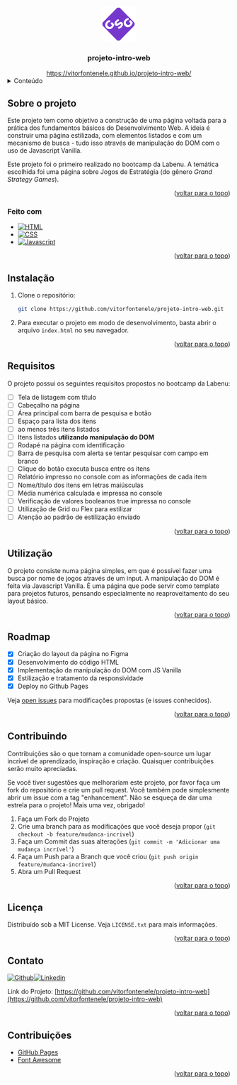 <a name="readme-top"></a>

<div align="center">
  <a href="https://github.com/vitorfontenele/projeto-intro-web">
    <img src="assets/fake-logo.svg" alt="Logo" width="80" height="80">
  </a>
  <h3 align="center">projeto-intro-web</h3>
  <a href="https://vitorfontenele.github.io/projeto-intro-web/">https://vitorfontenele.github.io/projeto-intro-web/</a>
</div>

<!-- Conteúdo -->
<details>
  <summary>Conteúdo</summary>
  <ol>
    <li>
      <a href="#sobre-o-projeto">Sobre o projeto</a>
      <ul>
        <li><a href="#feito-com">Feito com</a></li>
      </ul>
    </li>
    <li>
      <a href="#instalação">Instalação</a>
    </li>
    <li><a href="#requisitos">Requisitos</a></li>
    <li><a href="#utilização">Utilização</a></li>
    <li><a href="#roadmap">Roadmap</a></li>
    <li><a href="#contribuindo">Contribuindo</a></li>
    <li><a href="#licença">Licença</a></li>
    <li><a href="#contato">Contato</a></li>
    <li><a href="#contribuições">Contribuições</a></li>
  </ol>
</details>


<!-- SOBRE O PROJETO -->
## Sobre o projeto

Este projeto tem como objetivo a construção de uma página voltada para a prática dos fundamentos básicos do Desenvolvimento Web. A ideia é construir uma página estilizada, com elementos listados e com um mecanismo de busca - tudo isso através de manipulação do DOM com o uso de Javascript Vanilla.

Este projeto foi o primeiro realizado no bootcamp da Labenu. A temática escolhida foi uma página sobre Jogos de Estratégia (do gênero *Grand Strategy Games*).

<p align="right">(<a href="#readme-top">voltar para o topo</a>)</p>

### Feito com

* [![HTML][html-shield]][html-url]
* [![CSS][css-shield]][css-url]
* [![Javascript][javascript-shield]][javascript-url]

<p align="right">(<a href="#readme-top">voltar para o topo</a>)</p>



<!-- INSTALAÇÃO -->
## Instalação

1. Clone o repositório:
   ```sh
   git clone https://github.com/vitorfontenele/projeto-intro-web.git
   ```
2. Para executar o projeto em modo de desenvolvimento, basta abrir o arquivo `index.html` no seu navegador.

<p align="right">(<a href="#readme-top">voltar para o topo</a>)</p>

<!-- REQUISITOS-->
## Requisitos

O projeto possui os seguintes requisitos propostos no bootcamp da Labenu:

- [ ]  Tela de listagem com título
- [ ]  Cabeçalho na página
- [ ]  Área principal com barra de pesquisa e botão
- [ ]  Espaço para lista dos itens
- [ ]  ao menos três itens listados
- [ ]  Itens listados **utilizando manipulação do DOM**
- [ ]  Rodapé na página com identificação
- [ ]  Barra de pesquisa com alerta se tentar pesquisar com campo em branco
- [ ]  Clique do botão executa busca entre os itens
- [ ]  Relatório impresso no console com as informações de cada item
- [ ]  Nome/título dos itens em letras maiúsculas
- [ ]  Média numérica calculada e impressa no console
- [ ]  Verificação de valores booleanos true impressa no console
- [ ]  Utilização de Grid ou Flex para estilizar
- [ ]  Atenção ao padrão de estilização enviado

<p align="right">(<a href="#readme-top">voltar para o topo</a>)</p>

<!-- UTILIZAÇÃO -->
## Utilização

O projeto consiste numa página simples, em que é possível fazer uma busca por nome de jogos através de um input. A manipulação do DOM é feita via Javascript Vanilla. É uma página que pode servir como template para projetos futuros, pensando especialmente no reaproveitamento do seu layout básico.

<p align="right">(<a href="#readme-top">voltar para o topo</a>)</p>

<!-- ROADMAP -->
## Roadmap

- [x] Criação do layout da página no Figma
- [x] Desenvolvimento do código HTML
- [x] Implementação da manipulação do DOM com JS Vanilla
- [x] Estilização e tratamento da responsividade
- [x] Deploy no Github Pages

Veja [open issues](https://github.com/vitorfontenele/projeto-intro-web/issues) para modificações propostas (e issues conhecidos).

<p align="right">(<a href="#readme-top">voltar para o topo</a>)</p>

<!-- CONTRIBUINDO -->
## Contribuindo

Contribuições são o que tornam a comunidade open-source um lugar incrível de aprendizado, inspiração e criação. Quaisquer contribuições serão muito apreciadas.

Se você tiver sugestões que melhorariam este projeto, por favor faça um fork do repositório e crie um pull request. Você também pode simplesmente abrir um issue com a tag "enhancement".
Não se esqueça de dar uma estrela para o projeto! Mais uma vez, obrigado!

1. Faça um Fork do Projeto
2. Crie uma branch para as modificações que você deseja propor (`git checkout -b feature/mudanca-incrivel`)
3. Faça um Commit das suas alterações (`git commit -m 'Adicionar uma mudança incrível'`)
4. Faça um Push para a Branch que você criou (`git push origin feature/mudanca-incrivel`)
5. Abra um Pull Request

<p align="right">(<a href="#readme-top">voltar para o topo</a>)</p>

<!-- LICENSE -->
## Licença

Distribuído sob a MIT License. Veja `LICENSE.txt` para mais informações.

<p align="right">(<a href="#readme-top">voltar para o topo</a>)</p>

<!-- CONTATO -->
## Contato

[![Github][github-shield]][github-url][![Linkedin][linkedin-shield]][linkedin-url]

Link do Projeto: [https://github.com/vitorfontenele/projeto-intro-web](https://github.com/vitorfontenele/projeto-intro-web)

<p align="right">(<a href="#readme-top">voltar para o topo</a>)</p>

<!-- CONTRIBUIÇÕES -->
## Contribuições

* [GitHub Pages](https://pages.github.com)
* [Font Awesome](https://fontawesome.com/)

<p align="right">(<a href="#readme-top">voltar para o topo</a>)</p>

<!-- MARKDOWN LINKS & IMAGES -->
[linkedin-shield]: https://img.shields.io/badge/LinkedIn-0077B5?style=for-the-badge&logo=linkedin&logoColor=white
[linkedin-url]: https://www.linkedin.com/in/vitor-fontenele/
[github-shield]: https://img.shields.io/badge/GitHub-100000?style=for-the-badge&logo=github&logoColor=white
[github-url]: https://github.com/vitorfontenele
[html-shield]: https://img.shields.io/badge/HTML5-E34F26?style=for-the-badge&logo=html5&logoColor=white
[html-url]: https://developer.mozilla.org/pt-BR/docs/Web/HTML
[css-shield]: https://img.shields.io/badge/CSS3-1572B6?style=for-the-badge&logo=css3&logoColor=white
[css-url]: https://developer.mozilla.org/pt-BR/docs/Web/CSS
[javascript-shield]: https://img.shields.io/badge/JavaScript-F7DF1E?style=for-the-badge&logo=javascript&logoColor=black
[javascript-url]: https://www.javascript.com/

